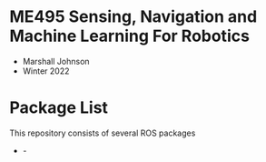 # ME495 Sensing, Navigation and Machine Learning For Robotics
* Marshall Johnson
* Winter 2022
# Package List
This repository consists of several ROS packages
- <PACKAGE1> - <one sentence description>